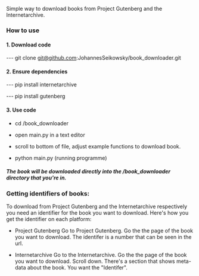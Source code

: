Simple way to download books from Project Gutenberg and the Internetarchive.

### How to use

#### 1. Download code 

--- git clone git@github.com:JohannesSeikowsky/book_downloader.git

#### 2. Ensure dependencies

--- pip install internetarchive

--- pip install gutenberg

#### 3. Use code

- cd /book_downloader

- open main.py in a text editor

- scroll to bottom of file, adjust example functions to download book.

- python main.py (running programme)


##### The book will be downloaded directly into the /book_downloader directory that you're in.


### Getting identifiers of books:

To download from Project Gutenberg and the Internetarchive respectively
you need an identifier for the book you want to download. Here's how you
get the identifier on each platform:

- Project Gutenberg
Go to Project Gutenberg. Go the the page of the book you want to download.
The identifer is a number that can be seen in the url.

- Internetarchive
Go to the Internetarchive. Go the the page of the book you want to download.
Scroll down. There's a section that shows meta-data about the book.
You want the "Identifer".